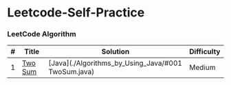 Leetcode-Self-Practice
======================

### LeetCode Algorithm

| # | Title | Solution | Difficulty |
|---| ----- | -------- | ---------- |
|1|[Two Sum](https://oj.leetcode.com/problems/two-sum/)| [Java](./Algorithms_by_Using_Java/#001 TwoSum.java)|Medium|
